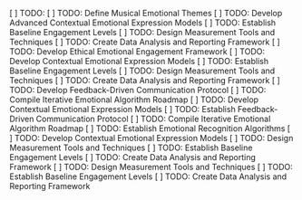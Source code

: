 [ ] TODO: [ ] TODO: Define Musical Emotional Themes
[ ] TODO: Develop Advanced Contextual Emotional Expression Models
[ ] TODO: Establish Baseline Engagement Levels
[ ] TODO: Design Measurement Tools and Techniques
[ ] TODO: Create Data Analysis and Reporting Framework
[ ] TODO: Develop Ethical Emotional Engagement Framework
[ ] TODO: Develop Contextual Emotional Expression Models
[ ] TODO: Establish Baseline Engagement Levels
[ ] TODO: Design Measurement Tools and Techniques
[ ] TODO: Create Data Analysis and Reporting Framework
[ ] TODO: Develop Feedback-Driven Communication Protocol
[ ] TODO: Compile Iterative Emotional Algorithm Roadmap
[ ] TODO: Develop Contextual Emotional Expression Models
[ ] TODO: Establish Feedback-Driven Communication Protocol
[ ] TODO: Compile Iterative Emotional Algorithm Roadmap
[ ] TODO: Establish Emotional Recognition Algorithms
[ ] TODO: Develop Contextual Emotional Expression Models
[ ] TODO: Design Measurement Tools and Techniques
[ ] TODO: Establish Baseline Engagement Levels
[ ] TODO: Create Data Analysis and Reporting Framework
[ ] TODO: Design Measurement Tools and Techniques
[ ] TODO: Establish Baseline Engagement Levels
[ ] TODO: Create Data Analysis and Reporting Framework